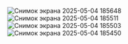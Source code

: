 ![Снимок экрана 2025-05-04 185648](https://github.com/user-attachments/assets/e16313bf-9b69-445a-8ae6-84cd441ba137)
![Снимок экрана 2025-05-04 185511](https://github.com/user-attachments/assets/d24016fc-2c43-4003-96c2-1331695e617e)
![Снимок экрана 2025-05-04 185503](https://github.com/user-attachments/assets/1fa590e2-1fbf-4cdc-8f09-e836ea1c437a)
![Снимок экрана 2025-05-04 185450](https://github.com/user-attachments/assets/d0461e4a-3117-4b69-8c38-0042b394eb70)
